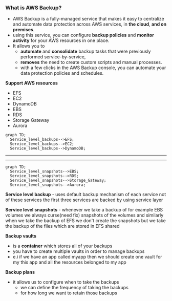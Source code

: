 ### What is AWS Backup?
- AWS Backup is a fully-managed service that makes it easy to centralize and automate data protection across AWS services, in **the cloud**, **and on premises**. 
- using this service, you can configure **backup policies** and **monitor activity** for your AWS resources in one place. 
- It allows you to 
  - **automate** and **consolidate** backup tasks that were previously performed service-by-service, 
  - **removes** the need to create custom scripts and manual processes. 
  - with a few clicks in the AWS Backup console, you can automate your data protection policies and schedules.

**Support AWS resources**
- EFS
- EC2
- DynamoDB
- EBS
- RDS
- Storage Gateway
- Aurora

```mermaid
graph TD;
  Service_level_backups-->EFS;
  Service_level_backups-->EC2;
  Service_level_backups-->DynamoDB;
```

------------------

------------------

```mermaid
graph TD;
  Service_level_snapshots-->EBS;
  Service_level_snapshots-->RDS;
  Service_level_snapshots-->Storage_Gateway;
  Service_level_snapshots-->Aurora;
```

**Service level backup** - uses default backup mechanism of each service not of these services the first three services are backed by using service layer 

**Service level snapshots** - whenever we take a backup of for example EBS volumes we always curse(need fix) snapshots of the volumes and similarly when we take the backup of EFS we don't create the snapshots but we take the backup of the files which are stored in EFS shared 


**Backup vaults** 
- is a **container** which stores all of your backups 
- you have to create multiple vaults in order to manage backups
- e.i if we have an app called myapp then we should create one vault for my this app and all the resources belonged to my app

**Backup plans** 
- it allows us to configure when to take the backups 
  - we can define the frequency of taking the backups 
  - for how long we want to retain those backups  
